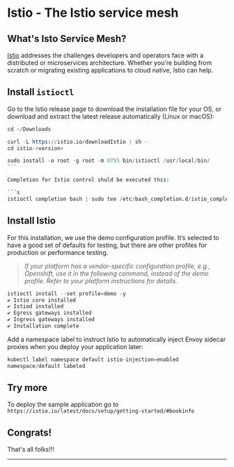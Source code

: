 # Istio - The Istio service mesh

## What's Isto Service Mesh?

[Istio](https://istio.io/) addresses the challenges developers and operators face with a distributed or microservices architecture. Whether you're building from scratch or migrating existing applications to cloud native, Istio can help.

## Install `istioctl`

Go to the Istio release page to download the installation file for your OS, or download and extract the latest release automatically (Linux or macOS):

```s
cd ~/Downloads

curl -L https://istio.io/downloadIstio | sh -
cd istio-<version>

sudo install -o root -g root -m 0755 bin/istioctl /usr/local/bin/
```￼

Completion for Istio control shuld be executed this:

```s
istioctl completion bash | sudo tee /etc/bash_completion.d/istio_completion
```

## Install Istio

For this installation, we use the demo configuration profile. It’s selected to have a good set of defaults for testing, but there are other profiles for production or performance testing.

> *If your platform has a vendor-specific configuration profile, e.g., Openshift, use it in the following command, instead of the demo profile. Refer to your platform instructions for details.*

```s
istioctl install --set profile=demo -y
✔ Istio core installed
✔ Istiod installed
✔ Egress gateways installed
✔ Ingress gateways installed
✔ Installation complete
```

Add a namespace label to instruct Istio to automatically inject Envoy sidecar proxies when you deploy your application later:

```s
kubectl label namespace default istio-injection=enabled
namespace/default labeled
```

## Try more

To deploy the sample application go to `https://istio.io/latest/docs/setup/getting-started/#bookinfo`

## Congrats!

That's all folks!!!
___

